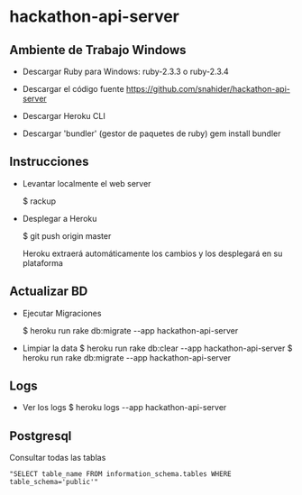 # hackathon-api-server

Ambiente de Trabajo Windows
---------------------------

- Descargar Ruby para Windows: ruby-2.3.3 o ruby-2.3.4

- Descargar el código fuente
https://github.com/snahider/hackathon-api-server

- Descargar Heroku CLI

- Descargar 'bundler' (gestor de paquetes de ruby)
	gem install bundler

Instrucciones
-----------------
- Levantar localmente el web server

	$ rackup

- Desplegar a Heroku

	$ git push origin master

	Heroku extraerá automáticamente los cambios y los desplegará en su plataforma

Actualizar BD
----------------

- Ejecutar Migraciones

	$ heroku run rake db:migrate --app hackathon-api-server

- Limpiar la data
	$ heroku run rake db:clear --app hackathon-api-server
	$ heroku run rake db:migrate --app hackathon-api-server



Logs
-----------------
- Ver los logs
	$ heroku logs --app hackathon-api-server

Postgresql
------------------
Consultar todas las tablas

	"SELECT table_name FROM information_schema.tables WHERE table_schema='public'"